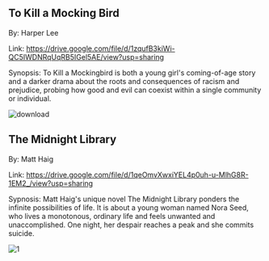 ## To Kill a Mocking Bird 
By: Harper Lee

Link: <https://drive.google.com/file/d/1zqufB3kiWi-QC5IWDNRqUqRB5IGel5AE/view?usp=sharing>

Synopsis: To Kill a Mockingbird is both a young girl's coming-of-age story and a darker drama about the roots and consequences of racism and prejudice, probing how good and evil can coexist within a single community or individual.




![download](https://user-images.githubusercontent.com/101855790/158948991-f8434b16-909b-49ce-848a-4f05be4125c3.jpg)

## The Midnight Library
By: Matt Haig

Link: <https://drive.google.com/file/d/1qeOmvXwxiYEL4p0uh-u-MlhG8R-1EM2_/view?usp=sharing>

Sypnosis: Matt Haig's unique novel The Midnight Library ponders the infinite possibilities of life. It is about a young woman named Nora Seed, who lives a monotonous, ordinary life and feels unwanted and unaccomplished. One night, her despair reaches a peak and she commits suicide.




![1](https://user-images.githubusercontent.com/101855790/158951676-beaeb60c-ccb2-4d47-a772-87b862680787.png)

